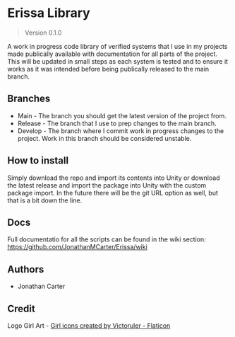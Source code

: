 <!--![Banner](https://user-images.githubusercontent.com/33253710/157114720-3c67f70b-7e66-4764-83ee-6256b21c2bcb.jpg)

<p align="center">A Unity code library of tools & pre-build solutions to problems. </p>-->

# Erissa Library
> Version 0.1.0

A work in progress code library of verified systems that I use in my projects made publically available with documentation for all parts of the project. This will be updated in small steps as each system is tested and to ensure it works as it was intended before being publically released to the main branch. 

## Branches
- Main - The branch you should get the latest version of the project from.
- Release - The branch that I use to prep changes to the main branch.
- Develop - The branch where I commit work in progress changes to the project. Work in this branch should be considered unstable.

## How to install
Simply download the repo and import its contents into Unity or download the latest release and import the package into Unity with the custom package import. In the future there will be the git URL option as well, but that is a bit down the line. 

## Docs
Full documentatio for all the scripts can be found in the wiki section:
https://github.com/JonathanMCarter/Erissa/wiki

## Authors
- Jonathan Carter

## Credit
Logo Girl Art - <a href="https://www.flaticon.com/free-icons/girl" title="girl icons">Girl icons created by Victoruler - Flaticon</a>
